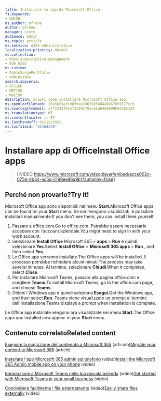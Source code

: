 ```yaml
---
title: Installare le app di Microsoft Office
f1.keywords:
- NOCSH
ms.author: efrene
author: efrene
manager: scotv
audience: Admin
ms.topic: article
ms.service: o365-administration
localization_priority: Normal
ms.collection:
- M365-subscription-management
- Adm_O365
ms.custom:
- AdminSurgePortfolio
- adminvideo
search.appverid:
- BCS160
- MET150
- MOE150
description: Scopri come installare Microsoft Office app.
ms.openlocfilehash: 3626b21a3c98fba1830350568440467869577ccb
ms.sourcegitcommit: aff2331f9a3f22591f8ace1a646809969d28c120
ms.translationtype: MT
ms.contentlocale: it-IT
ms.lasthandoff: 05/12/2021
ms.locfileid: "52464370"
---
```

# <a name="install-office-apps"></a><span data-ttu-id="a9111-103">Installare app di Office</span><span class="sxs-lookup"><span data-stu-id="a9111-103">Install Office apps</span></span> 

> [!VIDEO https://www.microsoft.com/videoplayer/embed/acce002c-0756-4b64-ac5d-2198ee96a9b1?autoplay=false]

## <a name="try-it"></a><span data-ttu-id="a9111-104">Perché non provarlo?</span><span class="sxs-lookup"><span data-stu-id="a9111-104">Try it!</span></span>

<span data-ttu-id="a9111-105">Microsoft Office app sono disponibili nel menu **Start.**</span><span class="sxs-lookup"><span data-stu-id="a9111-105">Microsoft Office apps can be found on your  **Start** menu.</span></span> <span data-ttu-id="a9111-106">Se non&#39;vengono visualizzati, è possibile installarli manualmente.</span><span class="sxs-lookup"><span data-stu-id="a9111-106">If you don&#39;t see them, you can install them yourself.</span></span>

1. <span data-ttu-id="a9111-107">Passare a office.com.</span><span class="sxs-lookup"><span data-stu-id="a9111-107">Go to office.com.</span></span> <span data-ttu-id="a9111-108">Potrebbe essere necessario accedere con l'account aziendale.</span><span class="sxs-lookup"><span data-stu-id="a9111-108">You might need to sign in with your work account.</span></span>
2. <span data-ttu-id="a9111-109">Selezionare **Install Office** Microsoft 365   >   **apps**   >   **Run** e quindi selezionare **Yes**.</span><span class="sxs-lookup"><span data-stu-id="a9111-109">Select  **Install Office**  >  **Microsoft 365 apps**  >  **Run** , and then select  **Yes**.</span></span>
3. <span data-ttu-id="a9111-110">Le Office app verranno installate.</span><span class="sxs-lookup"><span data-stu-id="a9111-110">The Office apps will be installed.</span></span> <span data-ttu-id="a9111-111">Il processo potrebbe richiedere alcuni minuti.</span><span class="sxs-lookup"><span data-stu-id="a9111-111">The process may take several minutes.</span></span> <span data-ttu-id="a9111-112">Al termine, selezionare  **Chiudi**.</span><span class="sxs-lookup"><span data-stu-id="a9111-112">When it completes, select  **Close**.</span></span>
4. <span data-ttu-id="a9111-113">Per installare Microsoft Teams, passare alla pagina office.com e scegliere **Teams**.</span><span class="sxs-lookup"><span data-stu-id="a9111-113">To install Microsoft Teams, go to the office.com page, and choose  **Teams**.</span></span>
5. <span data-ttu-id="a9111-114">Ottieni l Windows app e quindi seleziona **Esegui.**</span><span class="sxs-lookup"><span data-stu-id="a9111-114">Get the Windows app, and then select  **Run**.</span></span> <span data-ttu-id="a9111-115">Teams viene visualizzato un prompt al termine dell'installazione.</span><span class="sxs-lookup"><span data-stu-id="a9111-115">Teams displays a prompt when installation is complete.</span></span>

<span data-ttu-id="a9111-116">Le Office app installate vengono ora visualizzate nel menu **Start.**</span><span class="sxs-lookup"><span data-stu-id="a9111-116">The Office apps you installed now appear in your  **Start** menu.</span></span>

## <a name="related-content"></a><span data-ttu-id="a9111-117">Contenuto correlato</span><span class="sxs-lookup"><span data-stu-id="a9111-117">Related content</span></span>

<span data-ttu-id="a9111-118">[Eseguire la migrazione del contenuto a Microsoft 365](/sharepointmigration/migrate-to-sharepoint-online.md) (articolo)</span><span class="sxs-lookup"><span data-stu-id="a9111-118">[Migrate your content to Microsoft 365](/sharepointmigration/migrate-to-sharepoint-online.md) (article)</span></span>

<span data-ttu-id="a9111-119">[Installare l'app Microsoft 365 admin sul telefono](admin-mobile.md) (video)</span><span class="sxs-lookup"><span data-stu-id="a9111-119">[Install the Microsoft 365 Admin mobile app on your phone](admin-mobile.md) (video)</span></span>

<span data-ttu-id="a9111-120">[Introduzione a Microsoft Teams nella tua piccola azienda](get-started-teams-small-business.md) (video)</span><span class="sxs-lookup"><span data-stu-id="a9111-120">[Get started with Microsoft Teams in your small business](get-started-teams-small-business.md) (video)</span></span>

<span data-ttu-id="a9111-121">[Condividere facilmente i file esternamente](share-files-externally.md) (video)</span><span class="sxs-lookup"><span data-stu-id="a9111-121">[Easily share files externally](share-files-externally.md) (video)</span></span>

